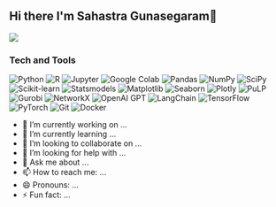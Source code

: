 ## Hi there I'm Sahastra Gunasegaram👋
![](https://komarev.com/ghpvc/?username=sahastraG39&color=grey)
<h3>Tech and Tools</h3>
<p>
<img alt="Python" src="https://img.shields.io/badge/-Python-3776AB?style=flat-square&logo=python&logoColor=white" />
<img alt="R" src="https://img.shields.io/badge/-R-276DC3?style=flat-square&logo=r&logoColor=white" />
<img alt="Jupyter" src="https://img.shields.io/badge/-Jupyter-F37626?style=flat-square&logo=jupyter&logoColor=white" />
<img alt="Google Colab" src="https://img.shields.io/badge/-Google_Colab-F9AB00?style=flat-square&logo=google-colab&logoColor=white" />
<img alt="Pandas" src="https://img.shields.io/badge/-Pandas-150458?style=flat-square&logo=pandas&logoColor=white" />
<img alt="NumPy" src="https://img.shields.io/badge/-NumPy-013243?style=flat-square&logo=numpy&logoColor=white" />
<img alt="SciPy" src="https://img.shields.io/badge/-SciPy-8CAAE6?style=flat-square&logo=scipy&logoColor=white" />
<img alt="Scikit-learn" src="https://img.shields.io/badge/-Scikit--learn-F7931E?style=flat-square&logo=scikit-learn&logoColor=white" />
<img alt="Statsmodels" src="https://img.shields.io/badge/-Statsmodels-FF6C37?style=flat-square&logo=statsmodels&logoColor=white" />
<img alt="Matplotlib" src="https://img.shields.io/badge/-Matplotlib-11557C?style=flat-square&logo=matplotlib&logoColor=white" />
<img alt="Seaborn" src="https://img.shields.io/badge/-Seaborn-4C88E3?style=flat-square&logo=seaborn&logoColor=white" />
<img alt="Plotly" src="https://img.shields.io/badge/-Plotly-3F4E5A?style=flat-square&logo=plotly&logoColor=white" />
<img alt="PuLP" src="https://img.shields.io/badge/-PuLP-FF8C00?style=flat-square&logo=engineering&logoColor=white" />
<img alt="Gurobi" src="https://img.shields.io/badge/-Gurobi-141414?style=flat-square&logo=grub&logoColor=white" />
<img alt="NetworkX" src="https://img.shields.io/badge/-NetworkX-4C4C4C?style=flat-square&logo=networkx&logoColor=white" />
<img alt="OpenAI GPT" src="https://img.shields.io/badge/-OpenAI%20GPT-412991?style=flat-square&logo=openai&logoColor=white" />
<img alt="LangChain" src="https://img.shields.io/badge/-LangChain-2E8B57?style=flat-square&logo=chainlink&logoColor=white" />
<img alt="TensorFlow" src="https://img.shields.io/badge/-TensorFlow-FF6F00?style=flat-square&logo=tensorflow&logoColor=white" />
<img alt="PyTorch" src="https://img.shields.io/badge/-PyTorch-EE4C2C?style=flat-square&logo=pytorch&logoColor=white" />
<img alt="Git" src="https://img.shields.io/badge/-Git-F05032?style=flat-square&logo=git&logoColor=white" />
<img alt="Docker" src="https://img.shields.io/badge/-Docker-2496ED?style=flat-square&logo=docker&logoColor=white" />



  
- 🔭 I’m currently working on ...
- 🌱 I’m currently learning ...
- 👯 I’m looking to collaborate on ...
- 🤔 I’m looking for help with ...
- 💬 Ask me about ...
- 📫 How to reach me: ...
- 😄 Pronouns: ...
- ⚡ Fun fact: ...
  >
